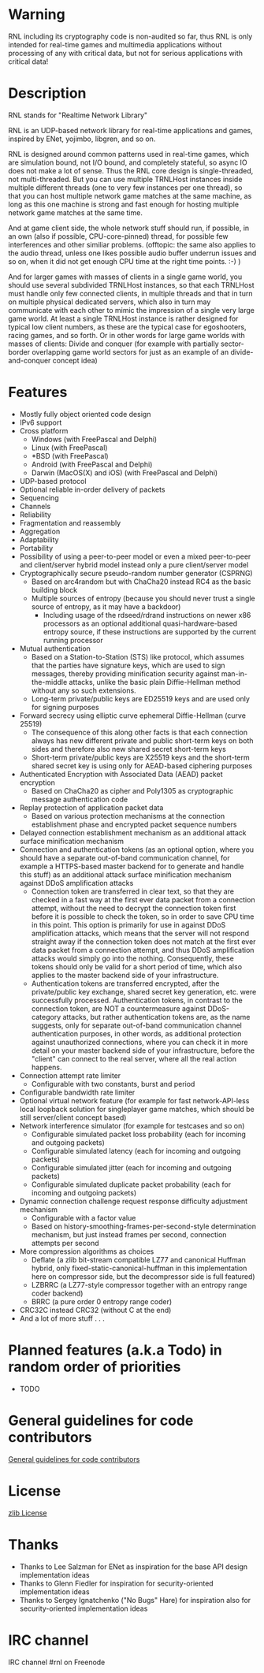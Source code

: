 # Warning

RNL including its cryptography code is non-audited so far, thus RNL is only intended for real-time games and multimedia applications without processing of any with critical data, but not for serious applications with critical data!

# Description

RNL stands for "Realtime Network Library" 
 
RNL is an UDP-based network library for real-time applications and games, inspired by ENet, yojimbo, libgren, and so on.

RNL is designed around common patterns used in real-time games, which are simulation bound, not I/O bound, and completely stateful, so async IO does not make a lot of sense. Thus the RNL core design is single-threaded, not multi-threaded. But you can use multiple TRNLHost instances inside multiple different threads (one to very few instances per one thread), so that you can host multiple network game matches at the same machine, as long as this one machine is strong and fast enough for hosting multiple network game matches at the same time.

And at game client side, the whole network stuff should run, if possible, in an own (also if possible, CPU-core-pinned) thread, for possible few interferences and other similiar problems. (offtopic: the same also applies to the audio thread, unless one likes possible audio buffer underrun issues and so on, when it did not get enough CPU time at the right time points. :-) )
 
And for larger games with masses of clients in a single game world, you should use several subdivided TRNLHost instances, so that each TRNLHost must handle only few connected clients, in multiple threads and that in turn on multiple physical dedicated servers, which also in turn may communicate with each other to mimic the impression of a single very large game world. At least a single TRNLHost instance is rather designed for typical low client numbers, as these
are the typical case for egoshooters, racing games, and so forth. Or in other words for large game worlds with masses of clients: Divide and conquer (for example with partially sector-border overlapping game world sectors for just as an example of an divide-and-conquer concept idea)
 
# Features

   - Mostly fully object oriented code design
   - IPv6 support
   - Cross platform
       - Windows (with FreePascal and Delphi)
       - Linux (with FreePascal)
       - *BSD (with FreePascal)
       - Android (with FreePascal and Delphi)
       - Darwin (MacOS(X) and iOS) (with FreePascal and Delphi)
   - UDP-based protocol
   - Optional reliable in-order delivery of packets
   - Sequencing
   - Channels
   - Reliability
   - Fragmentation and reassembly
   - Aggregation
   - Adaptability
   - Portability
   - Possibility of using a peer-to-peer model or even a mixed peer-to-peer and client/server hybrid model instead only a pure client/server model
   - Cryptographically secure pseudo-random number generator (CSPRNG)
       - Based on arc4random but with ChaCha20 instead RC4 as the basic building block
       - Multiple sources of entropy (because you should never trust a single source of
         entropy, as it may have a backdoor)
           - Including usage of the rdseed/rdrand instructions on newer x86 processors as an optional additional quasi-hardware-based entropy source, if these instructions are supported by the current running processor
   - Mutual authentication
       - Based on a Station-to-Station (STS) like protocol, which assumes that the parties have signature keys, which are used to sign messages, thereby providing minification security against man-in-the-middle attacks, unlike the basic plain Diffie-Hellman method without any so such extensions.
       - Long-term private/public keys are ED25519 keys and are used only for signing purposes
   - Forward secrecy using elliptic curve ephemeral Diffie-Hellman (curve 25519)
       - The consequence of this along other facts is that each connection always has new different private and public short-term keys on both sides and therefore also new shared secret short-term keys
       - Short-term private/public keys are X25519 keys and the short-term shared secret key is using only for AEAD-based ciphering purposes
   - Authenticated Encryption with Associated Data (AEAD) packet encryption
       - Based on ChaCha20 as cipher and Poly1305 as cryptographic message authentication code
   - Replay protection of application packet data
       - Based on various protection mechanisms at the connection establishment phase and encrypted packet sequence numbers
   - Delayed connection establishment mechanism as an additional attack surface minification mechanism
   - Connection and authentication tokens (as an optional option, where you should have a separate out-of-band communication channel, for example a HTTPS-based master backend for to generate and handle this stuff) as an additional attack surface minification mechanism against DDoS amplification attacks
       - Connection token are transferred in clear text, so that they are checked in a fast way at the first ever data packet from a connection attempt, without the need to decrypt the connection token first before it is possible to check the token, so in order to save CPU time in this point. This option is primarily for use in against DDoS amplification attacks, which means that the server will not respond straight away if the connection token does not match at the first ever data packet from a connection attempt, and thus DDoS amplification attacks would simply go into the nothing. Consequently, these tokens should only be valid for a short period of time, which also applies to the master backend side of your infrastructure.
       - Authentication tokens are transferred encrypted, after the private/public key exchange, shared secret key generation, etc. were successfully processed. Authentication tokens, in contrast to the connection token, are NOT a countermeasure against DDoS-category attacks, but rather authentication tokens are, as the name suggests, only for separate out-of-band communication channel authentication purposes, in other words, as additional protection against unauthorized connections, where you can check it in more detail on your master backend side of your infrastructure, before the "client" can connect to the real server, where all the real action happens.
   - Connection attempt rate limiter
       - Configurable with two constants, burst and period
   - Configurable bandwidth rate limiter
   - Optional virtual network feature (for example for fast network-API-less local loopback solution for singleplayer game matches, which should be still server/client concept based)
   - Network interference simulator (for example for testcases and so on)
       - Configurable simulated packet loss probability (each for incoming and outgoing packets)
       - Configurable simulated latency (each for incoming and outgoing packets)
       - Configurable simulated jitter (each for incoming and outgoing packets)
       - Configurable simulated duplicate packet probability (each for incoming and outgoing packets)
   - Dynamic connection challenge request response difficulty adjustment mechanism
       - Configurable with a factor value
       - Based on history-smoothing-frames-per-second-style determination mechanism, but just instead frames per second, connection attempts per second
   - More compression algorithms as choices
       - Deflate (a zlib bit-stream compatible LZ77 and canonical Huffman hybrid, only fixed-static-canonical-huffman in this implementation here on compressor side, but the decompressor side is full featured)
       - LZBRRC (a LZ77-style compressor together with an entropy range coder backend)
       - BRRC (a pure order 0 entropy range coder)
   - CRC32C instead CRC32 (without C at the end)
   - And a lot of more stuff  . . .

# Planned features (a.k.a Todo) in random order of priorities

   - TODO

# General guidelines for code contributors 

[General guidelines for code contributors](CONTRIBUTING.md)

# License

[zlib License](LICENSE)

# Thanks

   - Thanks to Lee Salzman for ENet as inspiration for the base API design implementation ideas
   - Thanks to Glenn Fiedler for inspiration for security-oriented implementation ideas
   - Thanks to Sergey Ignatchenko ("No Bugs" Hare) for inspiration also for security-oriented implementation ideas

# IRC channel

IRC channel #rnl on Freenode

 